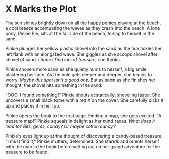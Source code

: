 # X Marks the Plot

The sun shines brightly down on all the happy ponies playing at the beach, a cool breeze accentuating the waves as they crash into the beach. A lone pony, Pinkie Pie, sits at the far side of the beach, toiling to herself in the sand.

Pinkie plunges her yellow plastic shovel into the sand as the tide tickles her left flank with an elongated wave. She giggles as she scoops shovel after shovel of sand. *I hope I find lots of treasure,* she thinks.

Pinkie shovels more sand as she quietly hums to herself, a big smile plastering her face. As the hole gets deeper and deeper, she begins to worry. *Maybe this spot isn't a good one.* But as soon as she finishes her thought, the shovel hits something in the sand.

"OOO, I found something!" Pinkie shouts ecstatically, shoveling faster. She uncovers a small black tome with a red X on the cover. She carefully picks it up and places it in her lap.

Pinkie opens the book to the first page. Finding a map, she gets excited. "A treasure map!" Pinkie squeals in delight as her mind races. *What does it lead to? Bits, gems, candy? Or maybe cotton candy?*

Pinkie's eyes light up at the thought of discovering a candy-based treasure. "I must find it," Pinkie mutters, determined. She stands and orients herself with the map in the book before setting out on her grand adventure for the treasure to be found.

